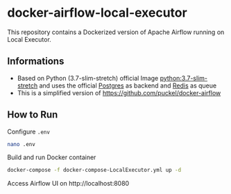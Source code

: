 # docker-airflow-local-executor

This repository contains a Dockerized version of Apache Airflow running on Local Executor.

## Informations

* Based on Python (3.7-slim-stretch) official Image [python:3.7-slim-stretch](https://hub.docker.com/_/python/) and uses the official [Postgres](https://hub.docker.com/_/postgres/) as backend and [Redis](https://hub.docker.com/_/redis/) as queue
* This is a simplified version of https://github.com/puckel/docker-airflow

## How to Run

Configure `.env`

```sh
nano .env
```

Build and run Docker container

```sh
docker-compose -f docker-compose-LocalExecutor.yml up -d
```

Access Airflow UI on http://localhost:8080
